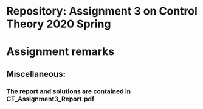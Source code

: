 # Repository: Assignment 3 on Control Theory 2020 Spring

# Assignment remarks

## Miscellaneous:
### The report and solutions are contained in CT_Assignment3_Report.pdf

